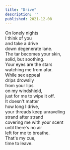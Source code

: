 ```yaml
---
title: "Drive"
description: ''
published: 2021-12-08
---
```

On lonely nights     
I think of you     
and take a drive     
down degenerate lane.     
The tar becomes your skin,     
solid, but soothing.     
Your eyes are the stars     
watching me from afar.     
While sex appeal     
drips drowsily     
from your lips     
on my windshield,     
just for me to wipe it off.     
It doesn't matter     
how long I drive,     
your threads keep unraveling     
strand after strand     
covering me with your scent     
until there's no air     
left for me to breathe.     
That's my cue,     
time to leave.     
     
     
     
     
     
     
     
